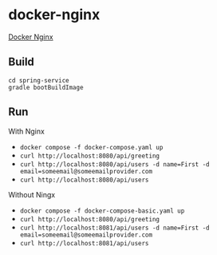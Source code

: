 # docker-nginx

[Docker Nginx](https://hub.docker.com/_/nginx)

## Build
```
cd spring-service
gradle bootBuildImage
```

## Run
With Nginx
- `docker compose -f docker-compose.yaml up`
- `curl http://localhost:8080/api/greeting`
- `curl http://localhost:8080/api/users -d name=First -d email=someemail@someemailprovider.com`
- `curl http://localhost:8080/api/users`


Without Ningx
- `docker compose -f docker-compose-basic.yaml up`
- `curl http://localhost:8080/api/greeting`
- `curl http://localhost:8081/api/users -d name=First -d email=someemail@someemailprovider.com`
- `curl http://localhost:8081/api/users`
